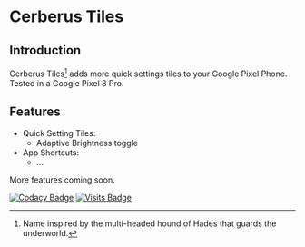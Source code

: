# Cerberus Tiles
## Introduction
Cerberus Tiles[^1] adds more quick settings tiles to your Google Pixel Phone.
Tested in a Google Pixel 8 Pro.

## Features
- Quick Setting Tiles:
  - Adaptive Brightness toggle
- App Shortcuts:
  - ...

More features coming soon.


[![Codacy Badge](https://api.codacy.com/project/badge/Grade/7c95bb6fbe2f4b7588bb14c3ab088f18)](https://app.codacy.com/gh/bl4ckswordsman/CerberusTiles?utm_source=github.com&utm_medium=referral&utm_content=bl4ckswordsman/CerberusTiles&utm_campaign=Badge_Grade)
[![Visits Badge](https://badges.pufler.dev/visits/bl4ckswordsman/CerberusTiles/)](https://github.com/bl4ckswordsman/CerberusTiles/)
[^1]: Name inspired by the multi-headed hound of Hades that guards the underworld.
